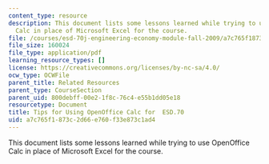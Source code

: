 ```yaml
---
content_type: resource
description: This document lists some lessons learned while trying to use OpenOffice
  Calc in place of Microsoft Excel for the course.
file: /courses/esd-70j-engineering-economy-module-fall-2009/a7c765f1873c2d66e760f33e873c1ad4_MITESD_70Jf09_res01_open_office.pdf
file_size: 160024
file_type: application/pdf
learning_resource_types: []
license: https://creativecommons.org/licenses/by-nc-sa/4.0/
ocw_type: OCWFile
parent_title: Related Resources
parent_type: CourseSection
parent_uid: 800debff-00e2-1f8c-76c4-e55b1dd05e18
resourcetype: Document
title: Tips for Using OpenOffice Calc for  ESD.70
uid: a7c765f1-873c-2d66-e760-f33e873c1ad4
---
```

This document lists some lessons learned while trying to use OpenOffice Calc in place of Microsoft Excel for the course.